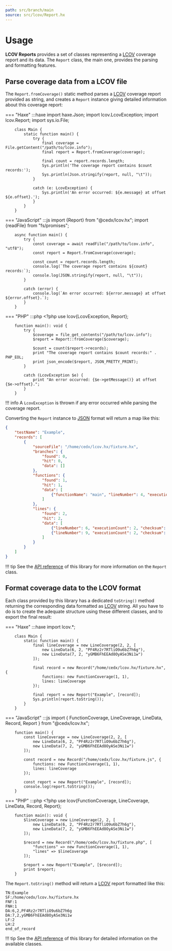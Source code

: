 ```yaml
---
path: src/branch/main
source: src/lcov/Report.hx
---
```


# Usage
**LCOV Reports** provides a set of classes representing a [LCOV](http://ltp.sourceforge.net/coverage/lcov.php) coverage report and its data.
The `Report` class, the main one, provides the parsing and formatting features.

## Parse coverage data from a LCOV file
The `Report.fromCoverage()` static method parses a [LCOV](http://ltp.sourceforge.net/coverage/lcov.php) coverage report provided as string, and creates a `Report` instance giving detailed information about this coverage report:

=== "Haxe"
		:::haxe
		import haxe.Json;
		import lcov.LcovException;
		import lcov.Report;
		import sys.io.File;

		class Main {
			static function main() {
				try {
					final coverage = File.getContent("/path/to/lcov.info");
					final report = Report.fromCoverage(coverage);

					final count = report.records.length;
					Sys.println('The coverage report contains $count records:');
					Sys.println(Json.stringify(report, null, "\t"));
				}

				catch (e: LcovException) {
					Sys.println('An error occurred: ${e.message} at offset ${e.offset}.');
				}
			}
		}

=== "JavaScript"
		:::js
		import {Report} from "@cedx/lcov.hx";
		import {readFile} from "fs/promises";

		async function main() {
			try {
				const coverage = await readFile("/path/to/lcov.info", "utf8");
				const report = Report.fromCoverage(coverage);

				const count = report.records.length;
				console.log(`The coverage report contains ${count} records:`);
				console.log(JSON.stringify(report, null, "\t"));
			}

			catch (error) {
				console.log(`An error occurred: ${error.message} at offset ${error.offset}.`);
			}
		}

=== "PHP"
		:::php
		<?php
		use lcov\{LcovException, Report};

		function main(): void {
			try {
				$coverage = file_get_contents("/path/to/lcov.info");
				$report = Report::fromCoverage($coverage);
				
				$count = count($report->records);
				print "The coverage report contains $count records:" . PHP_EOL;
				print json_encode($report, JSON_PRETTY_PRINT);
			}

			catch (LcovException $e) {
				print "An error occurred: {$e->getMessage()} at offset {$e->offset}.";
			}
		}

!!! info
	A `LcovException` is thrown if any error occurred while parsing the coverage report.

Converting the `Report` instance to [JSON](https://www.json.org) format will return a map like this:

``` json
{
	"testName": "Example",
	"records": [
		{
			"sourceFile": "/home/cedx/lcov.hx/fixture.hx",
			"branches": {
				"found": 0,
				"hit": 0,
				"data": []
			},
			"functions": {
				"found": 1,
				"hit": 1,
				"data": [
					{"functionName": "main", "lineNumber": 4, "executionCount": 2}
				]
			},
			"lines": {
				"found": 2,
				"hit": 2,
				"data": [
					{"lineNumber": 6, "executionCount": 2, "checksum": "PF4Rz2r7RTliO9u6bZ7h6g"},
					{"lineNumber": 9, "executionCount": 2, "checksum": "y7GE3Y4FyXCeXcrtqgSVzw"}
				]
			}
		}
	]
}
```

!!! tip
	See the [API reference](https://api.belin.io/lcov.hx) of this library for more information on the `Report` class.

## Format coverage data to the LCOV format
Each class provided by this library has a dedicated `toString()` method returning the corresponding data formatted as [LCOV](http://ltp.sourceforge.net/coverage/lcov.php) string.
All you have to do is to create the adequate structure using these different classes, and to export the final result:

=== "Haxe"
		:::haxe
		import lcov.*;

		class Main {
			static function main() {
				final lineCoverage = new LineCoverage(2, 2, [
					new LineData(6, 2, "PF4Rz2r7RTliO9u6bZ7h6g"),
					new LineData(7, 2, "yGMB6FhEEAd8OyASe3Ni1w")
				]);

				final record = new Record("/home/cedx/lcov.hx/fixture.hx", {
					functions: new FunctionCoverage(1, 1),
					lines: lineCoverage
				});

				final report = new Report("Example", [record]);
				Sys.println(report.toString());
			}
		}

=== "JavaScript"
		:::js
		import {
			FunctionCoverage, LineCoverage, LineData,
			Record, Report
		} from "@cedx/lcov.hx";

		function main() {
			const lineCoverage = new LineCoverage(2, 2, [
				new LineData(6, 2, "PF4Rz2r7RTliO9u6bZ7h6g"),
				new LineData(7, 2, "yGMB6FhEEAd8OyASe3Ni1w")
			]);

			const record = new Record("/home/cedx/lcov.hx/fixture.js", {
				functions: new FunctionCoverage(1, 1),
				lines: lineCoverage
			});

			const report = new Report("Example", [record]);
			console.log(report.toString());
		}

=== "PHP"
		:::php
		<?php
		use lcov\{FunctionCoverage, LineCoverage, LineData, Record, Report};

		function main(): void {
			$lineCoverage = new LineCoverage(2, 2, [
				new LineData(6, 2, "PF4Rz2r7RTliO9u6bZ7h6g"),
				new LineData(7, 2, "yGMB6FhEEAd8OyASe3Ni1w")
			]);

			$record = new Record("/home/cedx/lcov.hx/fixture.php", [
				"functions" => new FunctionCoverage(1, 1),
				"lines" => $lineCoverage
			]);

			$report = new Report("Example", [$record]);
			print $report;
		}

The `Report.toString()` method will return a [LCOV](http://ltp.sourceforge.net/coverage/lcov.php) report formatted like this:

```
TN:Example
SF:/home/cedx/lcov.hx/fixture.hx
FNF:1
FNH:1
DA:6,2,PF4Rz2r7RTliO9u6bZ7h6g
DA:7,2,yGMB6FhEEAd8OyASe3Ni1w
LF:2
LH:2
end_of_record
```

!!! tip
	See the [API reference](https://api.belin.io/lcov.hx) of this library for detailed information on the available classes.
